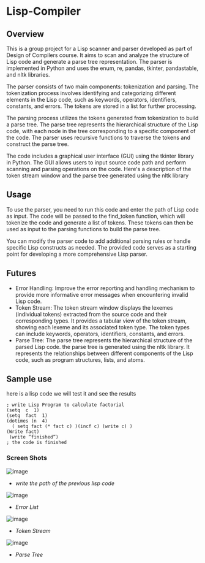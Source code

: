 # Lisp-Compiler
## Overview
This is a group project for a Lisp scanner and parser developed as part of Design of Compilers course. It aims to scan and analyze the structure of Lisp code and generate a parse tree representation. The parser is implemented in Python and uses the enum, re, pandas, tkinter, pandastable, and nltk libraries.

The parser consists of two main components: tokenization and parsing. The tokenization process involves identifying and categorizing different elements in the Lisp code, such as keywords, operators, identifiers, constants, and errors. The tokens are stored in a list for further processing.

The parsing process utilizes the tokens generated from tokenization to build a parse tree. The parse tree represents the hierarchical structure of the Lisp code, with each node in the tree corresponding to a specific component of the code. The parser uses recursive functions to traverse the tokens and construct the parse tree.

The code includes a graphical user interface (GUI) using the tkinter library in Python. The GUI allows users to input source code path and perform scanning and parsing operations on the code. Here's a description of the token stream window and the parse tree generated using the nltk library

## Usage
To use the parser, you need to run this code and enter the path of Lisp code as input. The code will be passed to the find_token function, which will tokenize the code and generate a list of tokens. These tokens can then be used as input to the parsing functions to build the parse tree.

You can modify the parser code to add additional parsing rules or handle specific Lisp constructs as needed. The provided code serves as a starting point for developing a more comprehensive Lisp parser.

## Futures
- Error Handling: Improve the error reporting and handling mechanism to provide more informative error messages when encountering invalid Lisp code.
- Token Stream: The token stream window displays the lexemes (individual tokens) extracted from the source code and their corresponding types. It provides a tabular view of the token stream, showing each lexeme and its associated token type. The token types can include keywords, operators, identifiers, constants, and errors.
- Parse Tree: The parse tree represents the hierarchical structure of the parsed Lisp code. the parse tree is generated using the nltk library. It represents the relationships between different components of the Lisp code, such as program structures, lists, and atoms.

## Sample use
here is a lisp code we will test it and see the results
```
; write Lisp Program to calculate factorial
(setq  c  1)
(setq  fact  1)
(dotimes (n  4)
  ( setq fact (* fact c) )(incf c) (write c) )
(Write fact)
 (write ”finished”)
; the code is finished
```
### Screen Shots
![image](https://github.com/Kerolos-Noshy/Lisp-Compiler/assets/101178275/ce3d3f1c-eb0d-4fd9-930b-2adf43189cbe)
- *write the path of the previous lisp code*

![image](https://github.com/Kerolos-Noshy/Lisp-Compiler/assets/101178275/06235530-4a25-413f-8361-0ad0da5c8a2b)
- *Error List*

![image](https://github.com/Kerolos-Noshy/Lisp-Compiler/assets/101178275/e4624248-2d07-4824-bcb3-88aecc5ee451)
- *Token Stream*

![image](https://github.com/Kerolos-Noshy/Lisp-Compiler/assets/101178275/98517515-6bc0-4eb2-9b82-86077f1e1464)
- *Parse Tree*




